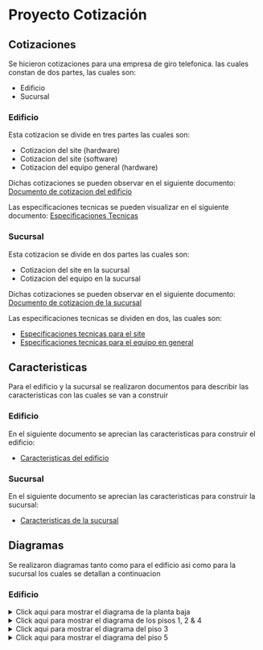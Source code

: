 # Proyecto Cotización

## Cotizaciones

Se hicieron cotizaciones para una empresa de giro telefonica. las cuales constan de dos partes, las cuales son:

- Edificio
- Sucursal

### Edificio

Esta cotizacion se divide en tres partes las cuales son:

- Cotizacion del site (hardware)
- Cotizacion del site (software)
- Cotizacion del equipo general (hardware)

Dichas cotizaciones se pueden observar en el siguiente documento:
[Documento de cotizacion del edificio](cotizaciones/edificio/Resumen.pdf)

Las especificaciones tecnicas se pueden visualizar en el siguiente documento:
[Especificaciones Tecnicas](cotizaciones/edificio/Especificaciones.pdf)

### Sucursal

Esta cotizacion se divide en dos partes las cuales son:

- Cotizacion del site en la sucursal
- Cotizacion del equipo en la sucursal

Dichas cotizaciones se pueden observar en el siguiente documento:
[Documento de cotizacion de la sucursal](cotizaciones/sucursal/Resumen.pdf)

Las especificaciones tecnicas se dividen en dos, las cuales son:

- [Especificaciones tecnicas para el site](cotizaciones/sucursal/EspecificacionesHardware.pdf)
- [Especificaciones tecnicas para el equipo en general](cotizaciones/sucursal/EspecificacionesEquipo.pdf)

## Caracteristicas

Para el edificio y la sucursal se realizaron documentos para describir las caracteristicas con las cuales se van a construir

### Edificio

En el siguiente documento se aprecian las caracteristicas para construir el edificio:

- [Caracteristicas del edificio](caracteristicas/edificio/caracteristicasEdificio.pdf)

### Sucursal

En el siguiente documento se aprecian las caracteristicas para construir la sucursal:

- [Caracteristicas de la sucursal](caracteristicas/edificio/caracteristicasSucursal.pdf)

## Diagramas

Se realizaron diagramas tanto como para el edificio asi como para la sucursal los cuales se detallan a continuacion

### Edificio

<details>
  <summary>Click aqui para mostrar el diagrama de la planta baja</summary>

  ![Edificio - Planta Baja](diagramas/edificio/plantaBaja.png)
</details>

<details>
  <summary>Click aqui para mostrar el diagrama de los pisos 1, 2 & 4</summary>

  ![Edificio - Pisos 1,2 & 4](diagramas/edificio/piso124.png)
</details>

<details>
  <summary>Click aqui para mostrar el diagrama del piso 3</summary>

  ![Edificio - Piso 3](diagramas/edificio/piso3.png)
</details>

<details>
  <summary>Click aqui para mostrar el diagrama del piso 5</summary>

  ![Edificio - Piso 5](diagramas/edificio/piso5.png)
</details>